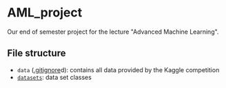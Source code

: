# AML_project

Our end of semester project for the lecture "Advanced Machine Learning".

## File structure

- `data` ([.gitignore](.gitignore)d):
  contains all data provided by the Kaggle competition
- [`datasets`](datasets): data set classes
